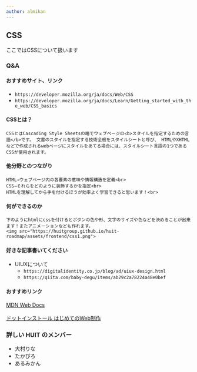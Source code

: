 ```yaml
---
author: almikan
---
```

## CSS
ここではCSSについて扱います
### Q&A
#### おすすめサイト、リンク<br>
  - ``https://developer.mozilla.org/ja/docs/Web/CSS``
  - ``https://developer.mozilla.org/ja/docs/Learn/Getting_started_with_the_web/CSS_basics``
          
#### CSSとは？<br>
             
    CSSとはCascading Style Sheetsの略でウェブページの<b>スタイルを指定するための言語</b>です。 文書のスタイルを指定する技術全般をスタイルシートと呼び、 HTMLやXHTMLなどで作成されるwebページにスタイルをあてる場合には、スタイルシート言語の1つであるCSSが使用されます。
    
#### 他分野とのつながり<br>

    HTML→ウェブページ内の各要素の意味や情報構造を定義<br>
    CSS→それらをどのように装飾するかを指定<br>
    HTMLを理解してから手を付けるほうが効率よく学習できると思います！<br>
    
#### 何ができるのか<br>

    下のようにhtmlにcssを付けるとボタンの色や形、文字のサイズや色などを決めることが出来ます！またアニメーションなども作れます。
    <img src="https://huitgroup.github.io/huit-roadmap/assets/frontend/css1.png">
    
#### 好きな記事書いてください<br>
- UIUXについて<br>
  - ``https://digitalidentity.co.jp/blog/ad/uiux-design.html``
  - ``https://qiita.com/baby-degu/items/ab29c2a78224a48e0bef``

#### おすすめリンク

[MDN Web Docs](https://developer.mozilla.org/ja/docs/Web/CSS)<br><br>
[ドットインストール はじめてのWeb制作](https://dotinstall.com/lessons/basic_website)



### 詳しい HUIT のメンバー
- 大村りな<br>
- たかぴろ<br>
- あるみかん<br>
